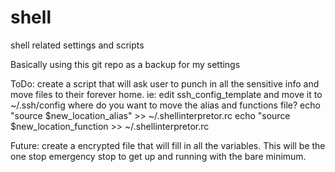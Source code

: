 # shell
 shell related settings and scripts

Basically using this git repo as a backup for my settings

ToDo: 
  create a script that will ask user to punch in all the sensitive info and move files to their forever home.
  ie: edit ssh_config_template and move it to ~/.ssh/config
  where do you want to move the alias and functions file?
  echo "source $new_location_alias" >> ~/.shellinterpretor.rc
  echo "source $new_location_function >> ~/.shellinterpretor.rc

Future:
  create a encrypted file that will fill in all the variables. This will be the one stop emergency stop to get up and running with the bare minimum.